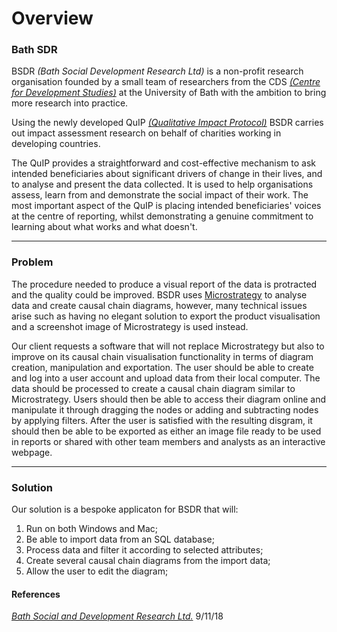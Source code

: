 Overview
========

### Bath SDR 

BSDR _(Bath Social Development Research Ltd)_ is a non-profit research organisation founded by a small team of researchers
 from the CDS [_(Centre for Development Studies)_](http://www.bath.ac.uk/cds/) at the University of Bath with the ambition
 to bring more research into practice.
 
Using the newly developed QuIP [_(Qualitative Impact Protocol)_](http://bathsdr.org/wp-content/uploads/2017/09/Revised-QUIP-briefing-paper-July-2017.pdf)
 BSDR carries out impact assessment research on behalf of charities working in developing countries.

The QuIP provides a straightforward and cost-effective mechanism to ask intended beneficiaries about significant drivers
 of change in their lives, and to analyse and present the data collected. It is used to help organisations assess, learn
 from and demonstrate the social impact of their work. The most important aspect of the QuIP is placing intended beneficiaries'
 voices at the centre of reporting, whilst demonstrating a genuine commitment to learning about what works and what doesn't.
 
 --- 
  
### Problem 

The procedure needed to produce a visual report of the data is protracted and the quality could be improved. BSDR uses
 [Microstrategy](https://www.microstrategy.com/us) to analyse data and create causal chain diagrams, however, many technical issues arise such as having no elegant solution to export the product visualisation and a screenshot image of Microstrategy is used instead.
 
 Our client requests a software that will not replace Microstrategy but also to improve on its causal chain visualisation
 functionality in terms of diagram creation, manipulation and exportation. The user should be able to create and log into a user account and upload data from their local computer. The data should be processed to create a causal chain diagram similar to Microstrategy. Users should then be able to access their diagram online and manipulate it through dragging the nodes or adding and subtracting nodes by applying filters. After the user is satisfied with the resulting disgram, it should then be able to be exported as either an image file ready to be used in reports or shared with other team members and analysts as an interactive webpage.

---

### Solution 

Our solution is a bespoke applicaton for BSDR that will:
1. Run on both Windows and Mac;
2. Be able to import data from an SQL database;
3. Process data and filter it according to selected attributes; 
4. Create several causal chain diagrams from the import data; 
5. Allow the user to edit the diagram;

#### References
[_Bath Social and Development Research Ltd._](http://bathsdr.org/) 9/11/18
